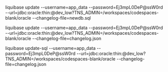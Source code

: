 liquibase update --username=app_data --password=Ej3mpL0DeP@ssW0rd --url=jdbc:oracle:thin:@dev_low?TNS_ADMIN=/workspaces/codespaces-blank/oracle --changelog-file=newdb.sql 

liquibase update --username=app_data --password=Ej3mpL0DeP@ssW0rd --url=jdbc:oracle:thin:@dev_low?TNS_ADMIN=/workspaces/codespaces-blank/oracle --changelog-file=changelog.json 

liquibase update-sql --username=app_data --password=Ej3mpL0DeP@ssW0rd --url=jdbc:oracle:thin:@dev_low?TNS_ADMIN=/workspaces/codespaces-blank/oracle --changelog-file=changelog.json 